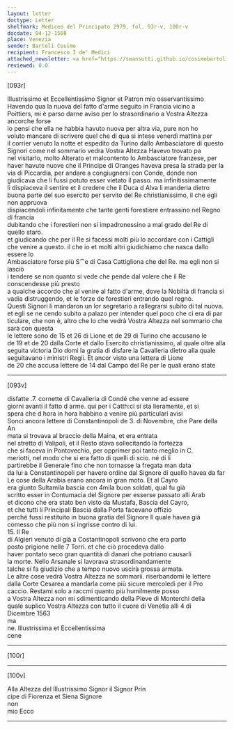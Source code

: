 ```yaml
---
layout: letter
doctype: Letter
shelfmark: Mediceo del Principato 2979, fol. 93r-v, 100r-v
docdate: 04-12-1568
place: Venezia
sender: Bartoli Cosimo
recipient: Francesco I de' Medici
attached_newsletter: <a href="https://smansutti.github.io/cosimobartoli/texts/3080_118/">3080_118</a>
reviewed: 0.0
---
```


[093r]  
  
  
Illustrissimo et Eccellentissimo Signor et Patron mio osservantissimo  
Havendo qua la nuova del fatto d'arme seguito in Francia vicino a  
Poittiers, mi è parso darne aviso per lo strasordinario a Vostra Altezza ancorche forse  
io pensi che ella ne habbia havuto nuova per altra via, pure non ho  
voluto mancare di scrivere quel che di qua si intese venerdì mattina per  
il corrier venuto la notte et espedito da Turino dallo Ambasciatore di questo  
Signori come nel sommario vedra Vostra Altezza Havevo trovato pa  
nel visitarlo, molto Alterato et malcontento lo Ambasciatore franzese, per  
haver havute nuove che il Principe di Oranges haveva presa la strada per la  
via di Piccardia, per andare a congiugnersi con Conde, donde non  
giudicava che li fussi potuto esser vietato il passo. ma infinitissimamente  
li dispiaceva il sentire et il credere che il Duca d Alva li manderia dietro  
buona parte del suo esercito per servito del Re christianissimo, il che egli non appruova  
dispiacendoli infinitamente che tante genti forestiere entrassino nel Regno di francia  
dubitando che i forestieri non si impadronessino a mal grado del Re di quello staro.  
et giudicando che per il Re si facessi molti più lo accordare con i Cattigli  
che venire a questo. il che io et molti altri giudichiamo che nasca dallo essere lo  
Ambasciatore forse più S⁀e di Casa Cattigliona che del Re. ma egli non si lasciò  
i tendere se non quanto si vede che pende dal volere che il Re conscendesse più presto  
a qualche accordo che al venire al fatto d'arme, dove la Nobiltà di francia si  
vadia distruggendo, et le forze de forestieri entrando quel regno.  
Questi Signori li mandaron un lor segretario a rallegrarsi subito di tal nuova.  
et egli se ne cendo subito a palazo per intender quel poco che ci era di par  
ticulare, che non è, altro che lo che vedrà Vostra Altezza nel sommario che sarà con questa  
le lettere sono de 15 et 26 di Lione et de 29 di Turino che accusano le  
de 19 et de 20 dalla Corte et dallo Esercito christianissimo, al quale oltre alla  
seguita victoria Dio domi la gratia di disfare la Cavalleria dietro alla quale  
seguitavano i ministri Regii. Et ancor visto una lettera di Lione  
de 20 che accusa lettere de 14 dal Campo del Re per le quali erano state  
  
---  

[093v]  
  
  
disfatte .7. cornette di Cavalleria di Condé che venne ad essere  
giorni avanti il fatto d arme. qui per i Catth:ci si sta lieramente, et si  
spera che d hora in hora habbino a venire più particulari avisi  
Sonci ancora lettere di Constantinopoli de 3. di Novembre, che Pare della An  
mata si trovava al braccio della Maina, et era entrata  
nel stretto di Valipoli, et il Resto stava sollecitando la fortezza  
che si faceva in Pontovechio, per opprimer poi tanto meglio in C.  
meriotti, nel modo che si era fatto di quelli di scio. né di li  
partirebbe il Generale fino che non tornasse la fregata man data  
da lui a Constantinopoli per havere ordine dal Signore di quello havea da far  
Le cose della Arabia erano ancora in gran moto. Et al Cayro  
era giunto Sultamila bascia con 4mila buon soldati, qual fu già  
scritto esser in Contumacia del Signore per esserse passato alli Arab  
et dicono che era stato ben visto da Mustafa, Bascia del Cayro,  
et che tutti li Principali Bascia dalla Porta facevano offizio  
perché fussi restituito in buona gratia del Signore Il quale havea già  
comesso che più non si ingrisse contro di lui.  
15. Il Re  
di Algieri venuto di già a Costantinopoli scrivono che era parto  
posto prigione nelle 7 Torri. et che ciò procedeva dallo  
haver pontato seco gran quantità di danari che potriano causarli  
la morte. Nello Arsanale si lavorava strasordinandamente  
talche si fa giudizio che a tempo nuovo uscirà grossa armata.  
Le altre cose vedrà Vostra Altezza ne sommarii. riserbandomi le lettere  
dalla Corte Cesarea a mandarla come più sicure mercoledì per il Pro  
caccio. Restami solo a raccmi quanto più humilmente posso  
a Vostra Altezza non mi sdimenticando della Pieve di Monterchi della  
quale suplico Vostra Altezza con tutto il cuore di Venetia alli 4 di  
Dicembre 1563  
ma  
ne. Illustrissima et Eccellentissima  
cene  
  
---  

[100r]  
  
  
  
---  

[100v]  
  
  
Alla Altezza del Illustrissimo Signor il Signor Prin  
cipe di Fiorenza et Siena Signore  
non  
mio Ecco  
  
---  

